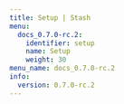 ```yaml
---
title: Setup | Stash
menu:
  docs_0.7.0-rc.2:
    identifier: setup
    name: Setup
    weight: 30
menu_name: docs_0.7.0-rc.2
info:
  version: 0.7.0-rc.2
---
```



